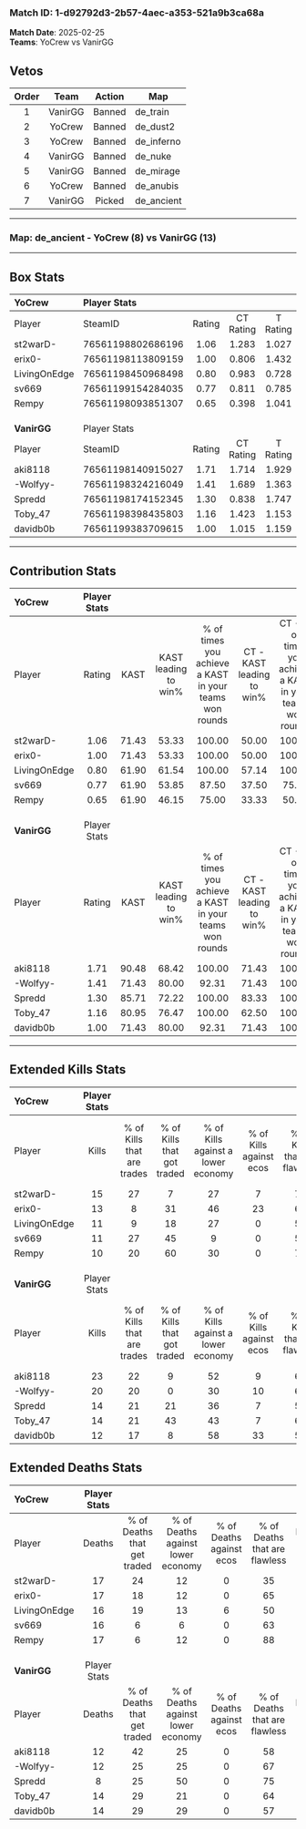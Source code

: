 ### Match ID: 1-d92792d3-2b57-4aec-a353-521a9b3ca68a  
**Match Date**: 2025-02-25  
**Teams**: YoCrew vs VanirGG  

## Vetos  

| Order | Team | Action | Map |
| :---: | :--: | :----: | --- |
| 1 | VanirGG | Banned | de_train |
| 2 | YoCrew | Banned | de_dust2 |
| 3 | YoCrew | Banned | de_inferno |
| 4 | VanirGG | Banned | de_nuke |
| 5 | VanirGG | Banned | de_mirage |
| 6 | YoCrew | Banned | de_anubis |
| 7 | VanirGG | Picked | de_ancient |

---  

### **Map**: de_ancient - YoCrew (8) vs VanirGG (13)  
---  

## Box Stats  

| **YoCrew**   | Player Stats      |        |           |          |       |       |       |         |        |      |     |
| :- | :- | :-: | :-: | :-: | :-: | :-: | :-: | :-: | :-: | :-: | :-: |
| Player       | SteamID           | Rating | CT Rating | T Rating | KAST  |  ADR  | Kills | Assists | Deaths | K/D  | HS% |
| st2warD-     | 76561198802686196 |  1.06  |   1.283   |  1.027   | 71.43 | 81.1  |  15   |    6    |   17   | 0.88 | 66  |
| erix0-       | 76561198113809159 |  1.00  |   0.806   |  1.432   | 71.43 | 86.8  |  13   |    7    |   17   | 0.76 | 61  |
| LivingOnEdge | 76561198450968498 |  0.80  |   0.983   |  0.728   | 61.90 | 66.8  |  11   |    5    |   16   | 0.69 | 63  |
| sv669        | 76561199154284035 |  0.77  |   0.811   |  0.785   | 61.90 | 61.1  |  11   |    4    |   16   | 0.69 | 54  |
| Rempy        | 76561198093851307 |  0.65  |   0.398   |  1.041   | 61.90 | 45.4  |  10   |    2    |   17   | 0.59 | 60  |
|              |                   |        |           |          |       |       |       |         |        |      |     |
|              |                   |        |           |          |       |       |       |         |        |      |     |
|              |                   |        |           |          |       |       |       |         |        |      |     |
| **VanirGG**  | Player Stats      |        |           |          |       |       |       |         |        |      |     |
| Player       | SteamID           | Rating | CT Rating | T Rating | KAST  |  ADR  | Kills | Assists | Deaths | K/D  | HS% |
| aki8118      | 76561198140915027 |  1.71  |   1.714   |  1.929   | 90.48 | 100.7 |  23   |    5    |   12   | 1.92 | 65  |
| -Wolfyy-     | 76561198324216049 |  1.41  |   1.689   |  1.363   | 71.43 | 92.0  |  20   |    4    |   12   | 1.67 | 65  |
| Spredd       | 76561198174152345 |  1.30  |   0.838   |  1.747   | 85.71 | 67.0  |  14   |    5    |   8    | 1.75 |  7  |
| Toby_47      | 76561198398435803 |  1.16  |   1.423   |  1.153   | 80.95 | 76.8  |  14   |    8    |   14   | 1.00 | 64  |
| davidb0b     | 76561199383709615 |  1.00  |   1.015   |  1.159   | 71.43 | 76.8  |  12   |    6    |   14   | 0.86 | 58  |
---  

## Contribution Stats  

| **YoCrew**   | Player Stats |       |                      |                                                        |                           |                                                             |                          |                                                            |
| :- | :-: | :-: | :-: | :-: | :-: | :-: | :-: | :-: |
| Player       |    Rating    | KAST  | KAST leading to win% | % of times you achieve a KAST in your teams won rounds | CT - KAST leading to win% | CT - % of times you achieve a KAST in your teams won rounds | T - KAST leading to win% | T - % of times you achieve a KAST in your teams won rounds |
| st2warD-     |     1.06     | 71.43 |        53.33         |                         100.00                         |           50.00           |                           100.00                            |          57.14           |                           100.00                           |
| erix0-       |     1.00     | 71.43 |        53.33         |                         100.00                         |           50.00           |                           100.00                            |          57.14           |                           100.00                           |
| LivingOnEdge |     0.80     | 61.90 |        61.54         |                         100.00                         |           57.14           |                           100.00                            |          66.67           |                           100.00                           |
| sv669        |     0.77     | 61.90 |        53.85         |                         87.50                          |           37.50           |                            75.00                            |          80.00           |                           100.00                           |
| Rempy        |     0.65     | 61.90 |        46.15         |                         75.00                          |           33.33           |                            50.00                            |          57.14           |                           100.00                           |
|              |              |       |                      |                                                        |                           |                                                             |                          |                                                            |
|              |              |       |                      |                                                        |                           |                                                             |                          |                                                            |
|              |              |       |                      |                                                        |                           |                                                             |                          |                                                            |
| **VanirGG**  | Player Stats |       |                      |                                                        |                           |                                                             |                          |                                                            |
| Player       |    Rating    | KAST  | KAST leading to win% | % of times you achieve a KAST in your teams won rounds | CT - KAST leading to win% | CT - % of times you achieve a KAST in your teams won rounds | T - KAST leading to win% | T - % of times you achieve a KAST in your teams won rounds |
| aki8118      |     1.71     | 90.48 |        68.42         |                         100.00                         |           71.43           |                           100.00                            |          66.67           |                           100.00                           |
| -Wolfyy-     |     1.41     | 71.43 |        80.00         |                         92.31                          |           71.43           |                           100.00                            |          87.50           |                           87.50                            |
| Spredd       |     1.30     | 85.71 |        72.22         |                         100.00                         |           83.33           |                           100.00                            |          66.67           |                           100.00                           |
| Toby_47      |     1.16     | 80.95 |        76.47         |                         100.00                         |           62.50           |                           100.00                            |          88.89           |                           100.00                           |
| davidb0b     |     1.00     | 71.43 |        80.00         |                         92.31                          |           71.43           |                           100.00                            |          87.50           |                           87.50                            |
---  

## Extended Kills Stats  

| **YoCrew**   | Player Stats |                            |                            |                                    |                         |                              |                                 |                                       |                    |           |
| :- | :-: | :-: | :-: | :-: | :-: | :-: | :-: | :-: | :-: | :-: |
| Player       |    Kills     | % of Kills that are trades | % of Kills that got traded | % of Kills against a lower economy | % of Kills against ecos | % of Kills that are flawless | % of Kills that are close duels | % of Kills that are assisted by flash | Pistol Round Kills | AWP Kills |
| st2warD-     |      15      |             27             |             7              |                 27                 |            7            |              73              |                7                |                   0                   |         1          |     2     |
| erix0-       |      13      |             8              |             31             |                 46                 |           23            |              62              |                0                |                   0                   |         0          |     0     |
| LivingOnEdge |      11      |             9              |             18             |                 27                 |            0            |              55              |                9                |                   0                   |         0          |     0     |
| sv669        |      11      |             27             |             45             |                 9                  |            0            |              55              |                0                |                   0                   |         1          |     0     |
| Rempy        |      10      |             20             |             60             |                 30                 |            0            |              70              |                0                |                  10                   |         2          |     2     |
|              |              |                            |                            |                                    |                         |                              |                                 |                                       |                    |           |
|              |              |                            |                            |                                    |                         |                              |                                 |                                       |                    |           |
|              |              |                            |                            |                                    |                         |                              |                                 |                                       |                    |           |
| **VanirGG**  | Player Stats |                            |                            |                                    |                         |                              |                                 |                                       |                    |           |
| Player       |    Kills     | % of Kills that are trades | % of Kills that got traded | % of Kills against a lower economy | % of Kills against ecos | % of Kills that are flawless | % of Kills that are close duels | % of Kills that are assisted by flash | Pistol Round Kills | AWP Kills |
| aki8118      |      23      |             22             |             9              |                 52                 |            9            |              61              |                0                |                   4                   |         3          |     0     |
| -Wolfyy-     |      20      |             20             |             0              |                 30                 |           10            |              60              |               10                |                   5                   |         2          |     0     |
| Spredd       |      14      |             21             |             21             |                 36                 |            7            |              57              |                0                |                   0                   |         2          |    10     |
| Toby_47      |      14      |             21             |             43             |                 43                 |            7            |              64              |                7                |                   7                   |         3          |     0     |
| davidb0b     |      12      |             17             |             8              |                 58                 |           33            |              58              |               17                |                   0                   |         0          |     0     |
## Extended Deaths Stats  

| **YoCrew**   | Player Stats |                             |                                   |                          |                               |                            |                           |               |
| :- | :-: | :-: | :-: | :-: | :-: | :-: | :-: | :-: |
| Player       |    Deaths    | % of Deaths that get traded | % of Deaths against lower economy | % of Deaths against ecos | % of Deaths that are flawless | % of Deaths that are close | % of Deaths while blinded | Deaths to AWP |
| st2warD-     |      17      |             24              |                12                 |            0             |              35               |             6              |             0             |       4       |
| erix0-       |      17      |             18              |                12                 |            0             |              65               |             12             |             0             |       3       |
| LivingOnEdge |      16      |             19              |                13                 |            6             |              50               |             6              |             6             |       3       |
| sv669        |      16      |              6              |                 6                 |            0             |              63               |             6              |             6             |       0       |
| Rempy        |      17      |              6              |                12                 |            0             |              88               |             0              |             6             |       0       |
|              |              |                             |                                   |                          |                               |                            |                           |               |
|              |              |                             |                                   |                          |                               |                            |                           |               |
|              |              |                             |                                   |                          |                               |                            |                           |               |
| **VanirGG**  | Player Stats |                             |                                   |                          |                               |                            |                           |               |
| Player       |    Deaths    | % of Deaths that get traded | % of Deaths against lower economy | % of Deaths against ecos | % of Deaths that are flawless | % of Deaths that are close | % of Deaths while blinded | Deaths to AWP |
| aki8118      |      12      |             42              |                25                 |            0             |              58               |             8              |             0             |       1       |
| -Wolfyy-     |      12      |             25              |                25                 |            0             |              67               |             0              |             0             |       0       |
| Spredd       |      8       |             25              |                50                 |            0             |              75               |             0              |             0             |       0       |
| Toby_47      |      14      |             29              |                21                 |            0             |              64               |             7              |             7             |       1       |
| davidb0b     |      14      |             29              |                29                 |            0             |              57               |             0              |             0             |       2       |
